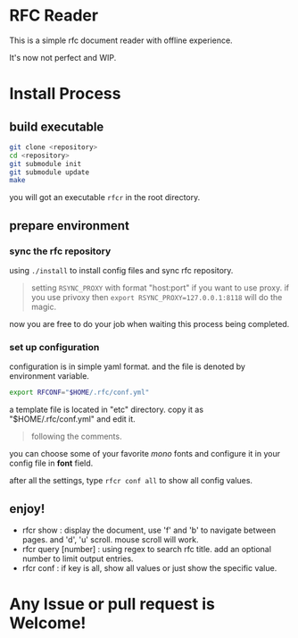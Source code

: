 # RFC Reader

This is a simple rfc document reader with offline experience.

It's now not perfect and WIP.

# Install Process

## build executable
``` bash
git clone <repository>
cd <repository>
git submodule init
git submodule update
make
```

you will got an executable `rfcr` in the root directory.

## prepare environment

### sync the rfc repository

using `./install` to install config files and sync rfc repository.

> setting `RSYNC_PROXY` with format "host:port" if you want to use
> proxy. if you use privoxy then `export RSYNC_PROXY=127.0.0.1:8118`
> will do the magic.

now you are free to do your job when waiting this process being completed.

### set up configuration

configuration is in simple yaml format. and the file is denoted by environment variable.

``` bash
export RFCONF="$HOME/.rfc/conf.yml"
```

a template file is located in "etc" directory. copy it as "$HOME/.rfc/conf.yml" and edit it.

> following the comments.

you can choose some of your favorite *mono* fonts and configure it in your config file in **font** field.

after all the settings, type `rfcr conf all` to show all config values.

## enjoy!

- rfcr show <number> : display the document, use 'f' and 'b' to navigate between pages. and 'd', 'u' scroll. mouse scroll will work.
- rfcr query <regex> [number] : using regex to search rfc title. add an optional number to limit output entries.
- rfcr conf <key> : if key is all, show all values or just show the specific value.

# Any Issue or pull request is Welcome!
